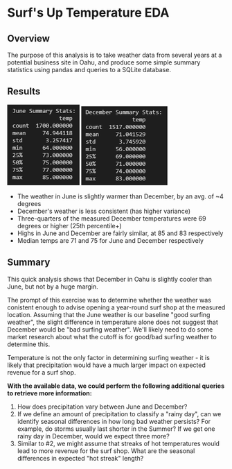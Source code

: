 # Surf's Up Temperature EDA
## Overview
The purpose of this analysis is to take weather data from several years at a potential business site in Oahu, and produce some simple summary statistics using pandas and queries to a SQLite database.

## Results
![](./Resources/JuneTemps.png)
![](./Resources/DecTemps.png)

* The weather in June is slightly warmer than December, by an avg. of ~4 degrees
* December's weather is less consistent (has higher variance)
* Three-quarters of the measured December temperatures were 69 degrees or higher (25th percentile+)
* Highs in June and December are fairly similar, at 85 and 83 respectively
* Median temps are 71 and 75 for June and December respectively

## Summary
This quick analysis shows that December in Oahu is slightly cooler than June, but not by a huge margin.

The prompt of this exercise was to determine whether the weather was conistent enough to advise opening a year-round surf shop at the measured location. Assuming that the June weather is our baseline "good surfing weather", the slight difference in temperature alone does not suggest that December would be "bad surfing weather". We'll likely need to do some market research about what the cutoff is for good/bad surfing weather to determine this.

Temperature is not the only factor in determining surfing weather - it is likely that precipitation would have a much larger impact on expected revenue for a surf shop.

**With the available data, we could perform the following additional queries to retrieve more information:**
1. How does precipitation vary between June and December?
2. If we define an amount of precipitation to classify a "rainy day", can we identify seasonal differences in how long bad weather persists? For example, do storms usually last shorter in the Summer? If we get one rainy day in December, would we expect three more?
3. Similar to #2, we might assume that streaks of hot temperatures would lead to more revenue for the surf shop. What are the seasonal differences in expected "hot streak" length? 